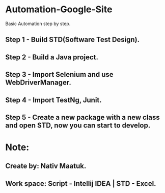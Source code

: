 # Automation-Google-Site

Basic Automation step by step.
## Step 1 - Build STD(Software Test Design).
## Step 2 - Build a Java project.
## Step 3 - Import Selenium and use WebDriverManager.
## Step 4 - Import TestNg, Junit.
## Step 5 - Create a new package with a new class and open STD, now you can start to develop.

# Note:
## Create by: Nativ Maatuk.
## Work space: Script - Intellij IDEA | STD - Excel.
